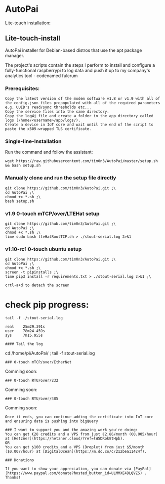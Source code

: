 # AutoPai
Lite-touch installation:

## Lite-touch-install
AutoPai installer for Debian-based distros that use the apt package manager.

The project's scripts contain the steps I perform to install and configure a fully-functional raspberrypi to log data and push it up to my company's analytics tool - codenamed fulcrum

### Prerequisites:
```
Copy the latest version of the modem software v1.8 or v1.9 with all of the config.json files prepopulated with all of the required parameters e.g. UUID's read/sync thresholds etc...
Copy the service files into the same directory.
Copy the log4j file and create a folder in the app directory called logs (/home/<username>/app/logs/).
Create a device in IoT core and wait until the end of the script to paste the x509-wrapped TLS certificate.
```

### Single-line-Installation
Run the command and follow the assistant:
```
wget https://raw.githubusercontent.com/tim0n3/AutoPai/master/setup.sh && bash setup.sh
```
### Manually clone and run the setup file directly
```
git clone https://github.com/tim0n3/AutoPai.git ;\
cd AutoPai ;\
chmod +x *.sh ;\
bash setup.sh
```
### v1.9 0-touch mTCP/over/LTEHat setup
```
git clone https://github.com/tim0n3/AutoPai.git ;\
cd AutoPai ;\
chmod +x *.sh ;\
time sudo bash lteHatRootTCP.sh > ./stout-serial.log 2>&1
```
### v1.10-rc1 0-touch ubuntu setup
```
git clone https://github.com/tim0n3/AutoPai.git ;\
cd AutoPai ;\
chmod +x *.sh ;\
screen -t pipinstalls ;\
time pip3 install -r requirements.txt > ./stout-serial.log 2>&1 ;\
```
`crtl-a+d to detach the screen`
# check pip progress:
```
tail -f ./stout-serial.log
```
`
real    25m29.391s
`
<br>
`
user    78m24.459s
`
<br>
`
sys     7m15.955s
`
<br>
```
#### Tail the log
```
cd /home/pi/AutoPai/ ;
tail -f stout-serial.log
```
### 0-touch mTCP/over/EtherNet
```
Comming soon:
```
### 0-touch RTU/over/232
```
Comming soon:
```
### 0-touch RTU/over/485
```
Comming soon:
```
Once it ends, you can continue adding the certificate into IoT core and ensuring data is pushing into bigQuery

### I want to support you and the amazing work you're doing:
You can get €20 credits and a VPS from just €2.86/month (€0.005/hour) at [Hetzner](https://hetzner.cloud/?ref=lW5DRok8tHpb).
OR
You can get $100 credits and a VPS (Droplet) from just $5/month ($0.007/hour) at [DigitalOcean](https://m.do.co/c/212bea11424f).

### Donations

If you want to show your appreciation, you can donate via [PayPal](https://www.paypal.com/donate?hosted_button_id=ULMMXE4DLQVZS) . Thanks!
